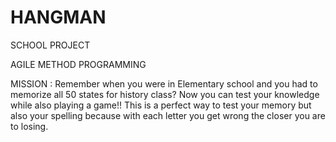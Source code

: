 # HANGMAN
SCHOOL PROJECT

AGILE METHOD PROGRAMMING

MISSION : Remember when you were in Elementary school and you had to memorize all 50 states for history class?
          Now you can test your knowledge while also playing a game!!
          This is a perfect way to test your memory but also your spelling because with each letter you get wrong the closer you are to losing.
         
        
